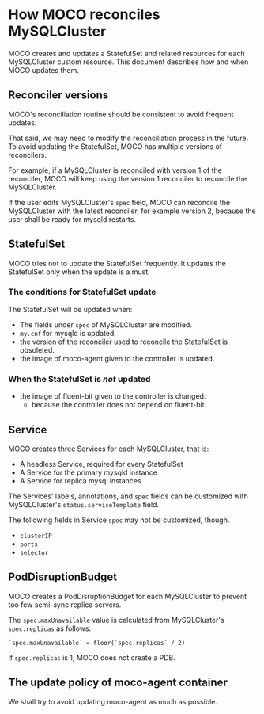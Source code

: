 # How MOCO reconciles MySQLCluster

MOCO creates and updates a StatefulSet and related resources for each MySQLCluster custom resource.
This document describes how and when MOCO updates them.

## Reconciler versions

MOCO's reconciliation routine should be consistent to avoid frequent updates.

That said, we may need to modify the reconciliation process in the future.
To avoid updating the StatefulSet, MOCO has multiple versions of reconcilers.

For example, if a MySQLCluster is reconciled with version 1 of the reconciler,
MOCO will keep using the version 1 reconciler to reconcile the MySQLCluster.

If the user edits MySQLCluster's `spec` field, MOCO can reconcile the MySQLCluster
with the latest reconciler, for example version 2, because the user shall be
ready for mysqld restarts.

## StatefulSet

MOCO tries not to update the StatefulSet frequently.
It updates the StatefulSet only when the update is a must.

### The conditions for StatefulSet update

The StatefulSet will be updated when:

- The fields under `spec` of MySQLCluster are modified.
- `my.cnf` for mysqld is updated.
- the version of the reconciler used to reconcile the StatefulSet is obsoleted.
- the image of moco-agent given to the controller is updated.

### When the StatefulSet is _not_ updated

- the image of fluent-bit given to the controller is changed.
    - because the controller does not depend on fluent-bit.

## Service

MOCO creates three Services for each MySQLCluster, that is:

- A headless Service, required for every StatefulSet
- A Service for the primary mysqld instance
- A Service for replica mysql instances

The Services' labels, annotations, and `spec` fields can be customized
with MySQLCluster's `status.serviceTemplate` field.

The following fields in Service `spec` may not be customized, though.

- `clusterIP`
- `ports`
- `selector`

## PodDisruptionBudget

MOCO creates a PodDisruptionBudget for each MySQLCluster to prevent
too few semi-sync replica servers.

The `spec.maxUnavailable` value is calculated from MySQLCluster's
`spec.replicas` as follows:

    `spec.maxUnavailable` = floor(`spec.replicas` / 2)

If `spec.replicas` is 1, MOCO does not create a PDB.

## The update policy of moco-agent container

We shall try to avoid updating moco-agent as much as possible.

